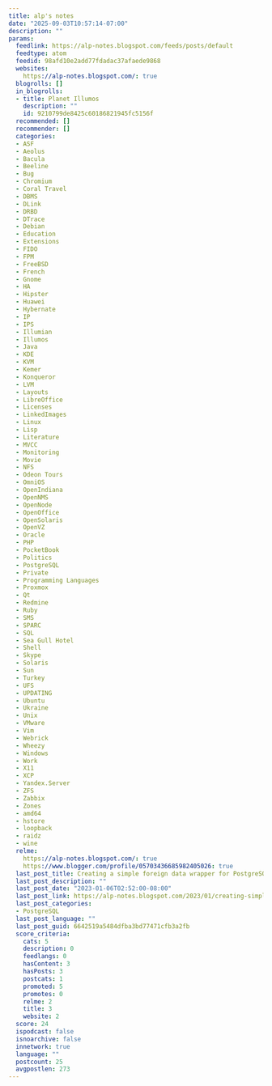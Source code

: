 ```yaml
---
title: alp's notes
date: "2025-09-03T10:57:14-07:00"
description: ""
params:
  feedlink: https://alp-notes.blogspot.com/feeds/posts/default
  feedtype: atom
  feedid: 98afd10e2add77fdadac37afaede9868
  websites:
    https://alp-notes.blogspot.com/: true
  blogrolls: []
  in_blogrolls:
  - title: Planet Illumos
    description: ""
    id: 9210799de8425c60186821945fc5156f
  recommended: []
  recommender: []
  categories:
  - ASF
  - Aeolus
  - Bacula
  - Beeline
  - Bug
  - Chromium
  - Coral Travel
  - DBMS
  - DLink
  - DRBD
  - DTrace
  - Debian
  - Education
  - Extensions
  - FIDO
  - FPM
  - FreeBSD
  - French
  - Gnome
  - HA
  - Hipster
  - Huawei
  - Hybernate
  - IP
  - IPS
  - Illumian
  - Illumos
  - Java
  - KDE
  - KVM
  - Kemer
  - Konqueror
  - LVM
  - Layouts
  - LibreOffice
  - Licenses
  - LinkedImages
  - Linux
  - Lisp
  - Literature
  - MVCC
  - Monitoring
  - Movie
  - NFS
  - Odeon Tours
  - OmniOS
  - OpenIndiana
  - OpenNMS
  - OpenNode
  - OpenOffice
  - OpenSolaris
  - OpenVZ
  - Oracle
  - PHP
  - PocketBook
  - Politics
  - PostgreSQL
  - Private
  - Programming Languages
  - Proxmox
  - Qt
  - Redmine
  - Ruby
  - SMS
  - SPARC
  - SQL
  - Sea Gull Hotel
  - Shell
  - Skype
  - Solaris
  - Sun
  - Turkey
  - UFS
  - UPDATING
  - Ubuntu
  - Ukraine
  - Unix
  - VMware
  - Vim
  - Webrick
  - Wheezy
  - Windows
  - Work
  - X11
  - XCP
  - Yandex.Server
  - ZFS
  - Zabbix
  - Zones
  - amd64
  - hstore
  - loopback
  - raidz
  - wine
  relme:
    https://alp-notes.blogspot.com/: true
    https://www.blogger.com/profile/05703436685982405026: true
  last_post_title: Creating a simple foreign data wrapper for PostgreSQL
  last_post_description: ""
  last_post_date: "2023-01-06T02:52:00-08:00"
  last_post_link: https://alp-notes.blogspot.com/2023/01/creating-simple-foreign-data-wrapper.html
  last_post_categories:
  - PostgreSQL
  last_post_language: ""
  last_post_guid: 6642519a5484dfba3bd77471cfb3a2fb
  score_criteria:
    cats: 5
    description: 0
    feedlangs: 0
    hasContent: 3
    hasPosts: 3
    postcats: 1
    promoted: 5
    promotes: 0
    relme: 2
    title: 3
    website: 2
  score: 24
  ispodcast: false
  isnoarchive: false
  innetwork: true
  language: ""
  postcount: 25
  avgpostlen: 273
---
```

